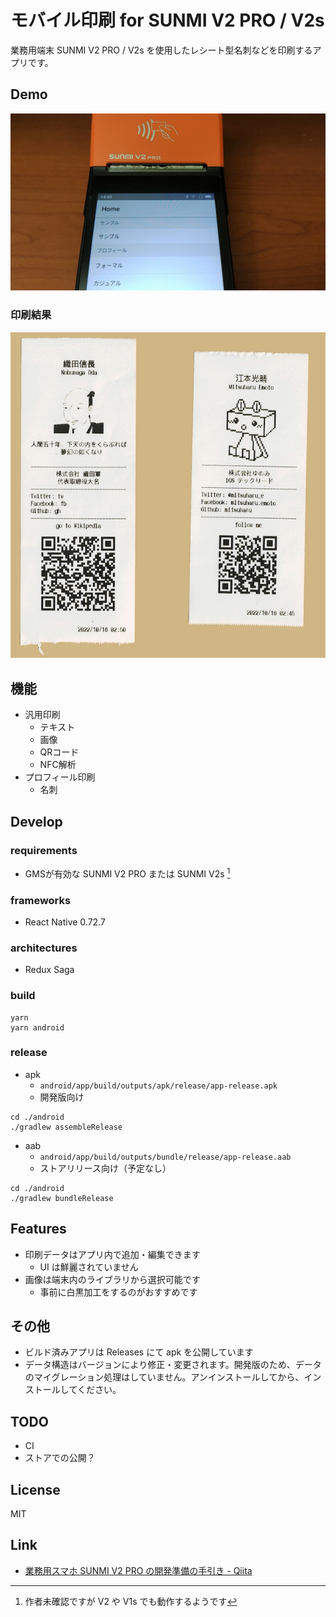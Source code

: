モバイル印刷 for SUNMI V2 PRO / V2s
==

業務用端末 SUNMI V2 PRO / V2s を使用したレシート型名刺などを印刷するアプリです。

## Demo

[![動作デモ動画](README_Images/thumbnail.png)](https://www.youtube.com/watch?v=s9HNWSZ2Gbo)


### 印刷結果

![印刷結果](README_Images/receipts.png)

## 機能

- 汎用印刷
	- テキスト
	- 画像
	- QRコード
	- NFC解析
- プロフィール印刷
	- 名刺

## Develop

### requirements

- GMSが有効な SUNMI V2 PRO または SUNMI V2s [^requirements-others]

[^requirements-others]: 作者未確認ですが V2 や V1s でも動作するようです

### frameworks

- React Native 0.72.7

### architectures

- Redux Saga

### build

```shell
yarn
yarn android
```

### release

- apk
	- `android/app/build/outputs/apk/release/app-release.apk`
	- 開発版向け

```shell
cd ./android
./gradlew assembleRelease
```

- aab
	- `android/app/build/outputs/bundle/release/app-release.aab`
	- ストアリリース向け（予定なし）

```shell
cd ./android
./gradlew bundleRelease
```

## Features

- 印刷データはアプリ内で追加・編集できます
  - UI は鮮麗されていません
- 画像は端末内のライブラリから選択可能です
  - 事前に白黒加工をするのがおすすめです
 
## その他

- ビルド済みアプリは Releases にて apk を公開しています
- データ構造はバージョンにより修正・変更されます。開発版のため、データのマイグレーション処理はしていません。アンインストールしてから、インストールしてください。

## TODO

- CI
- ストアでの公開？

## License

MIT

## Link

- [業務用スマホ SUNMI V2 PRO の開発準備の手引き - Qiita](https://qiita.com/mitsuharu_e/items/3f2add415136005da719)

